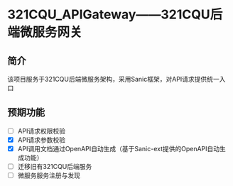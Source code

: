 # 321CQU_APIGateway——321CQU后端微服务网关
## 简介
该项目服务于321CQU后端微服务架构，采用Sanic框架，对API请求提供统一入口

## 预期功能
- [ ] API请求权限校验
- [x] API请求参数校验
- [x] API调用文档通过OpenAPI自动生成（基于Sanic-ext提供的OpenAPI自动生成功能）
- [ ] 迁移旧有321CQU后端服务
- [ ] 微服务服务注册与发现
